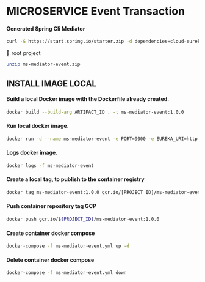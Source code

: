 # MICROSERVICE Event Transaction

#### Generated Spring Cli Mediator

```bash
curl -G https://start.spring.io/starter.zip -d dependencies=cloud-eureka,cloud-gcp-pubsub,amqp,cloud-config-client,devtools,actuator,prometheus -d version=1.0.0 -d bootVersion=2.4.5.RELEASE -d javaVersion=11 -d language=java -d packaging=jar -d type=gradle-project -d groupId=org.hta -d packageName=org.hta -d artifactId=ms-mediator-event -d name=ms-mediator-event -d applicationName=MediatorEventApplication -o ms-mediator-event.zip
```

:file_folder: root project

```bash
unzip ms-mediator-event.zip
```

## INSTALL IMAGE LOCAL

#### Build a local Docker image with the Dockerfile already created.

```bash
docker build --build-arg ARTIFACT_ID . -t ms-mediator-event:1.0.0
```

#### Run local docker image.

```bash
docker run -d --name ms-mediator-event -e PORT=9000 -e EUREKA_URI=http://ms-registry:8761 -e MS_CONFIG_SERVER=http://ms-config-properties:8088 -p 9000:9000 --network=microservice ms-mediator-event:1.0.0
```

#### Logs docker image.

```bash
docker logs -f ms-mediator-event
```

#### Create a local tag, to publish to the container registry

```bash
docker tag ms-mediator-event:1.0.0 gcr.io/[PROJECT ID]/ms-mediator-event:1.0.0
```

#### Push container repository tag GCP

```bash
docker push gcr.io/${PROJECT_ID}/ms-mediator-event:1.0.0
```

#### Create container docker compose

```bash
docker-compose -f ms-mediator-event.yml up -d
```

#### Delete container docker compose

```bash
docker-compose -f ms-mediator-event.yml down
```